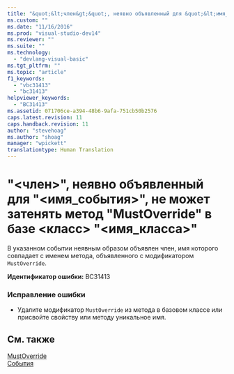```yaml
---
title: "&quot;&lt;член&gt;&quot;, неявно объявленный для &quot;&lt;имя_события&gt;&quot;, не может затенять метод &quot;MustOverride&quot; в базе &lt;класс&gt; &quot;&lt;имя_класса&gt;&quot; | Microsoft Docs"
ms.custom: ""
ms.date: "11/16/2016"
ms.prod: "visual-studio-dev14"
ms.reviewer: ""
ms.suite: ""
ms.technology: 
  - "devlang-visual-basic"
ms.tgt_pltfrm: ""
ms.topic: "article"
f1_keywords: 
  - "vbc31413"
  - "bc31413"
helpviewer_keywords: 
  - "BC31413"
ms.assetid: 071706ce-a394-48b6-9afa-751cb50b2576
caps.latest.revision: 11
caps.handback.revision: 11
author: "stevehoag"
ms.author: "shoag"
manager: "wpickett"
translationtype: Human Translation
---
```

# &quot;&lt;член&gt;&quot;, неявно объявленный для &quot;&lt;имя_события&gt;&quot;, не может затенять метод &quot;MustOverride&quot; в базе &lt;класс&gt; &quot;&lt;имя_класса&gt;&quot;
В указанном событии неявным образом объявлен член, имя которого совпадает с именем метода, объявленного с модификатором `MustOverride`.  
  
 **Идентификатор ошибки:** BC31413  
  
### Исправление ошибки  
  
-   Удалите модификатор `MustOverride` из метода в базовом классе или присвойте свойству или методу уникальное имя.  
  
## См. также  
 [MustOverride](../../visual-basic/language-reference/modifiers/mustoverride.md)   
 [События](../../visual-basic/programming-guide/language-features/events/events.md)